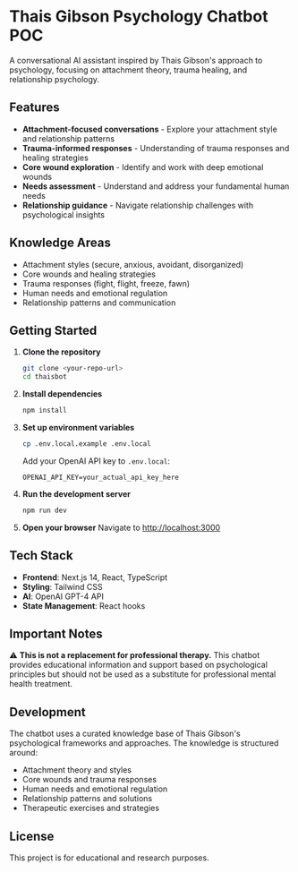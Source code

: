 # Thais Gibson Psychology Chatbot POC

A conversational AI assistant inspired by Thais Gibson's approach to psychology, focusing on attachment theory, trauma healing, and relationship psychology.

## Features

- **Attachment-focused conversations** - Explore your attachment style and relationship patterns
- **Trauma-informed responses** - Understanding of trauma responses and healing strategies  
- **Core wound exploration** - Identify and work with deep emotional wounds
- **Needs assessment** - Understand and address your fundamental human needs
- **Relationship guidance** - Navigate relationship challenges with psychological insights

## Knowledge Areas

- Attachment styles (secure, anxious, avoidant, disorganized)
- Core wounds and healing strategies
- Trauma responses (fight, flight, freeze, fawn)
- Human needs and emotional regulation
- Relationship patterns and communication

## Getting Started

1. **Clone the repository**
   ```bash
   git clone <your-repo-url>
   cd thaisbot
   ```

2. **Install dependencies**
   ```bash
   npm install
   ```

3. **Set up environment variables**
   ```bash
   cp .env.local.example .env.local
   ```
   
   Add your OpenAI API key to `.env.local`:
   ```
   OPENAI_API_KEY=your_actual_api_key_here
   ```

4. **Run the development server**
   ```bash
   npm run dev
   ```

5. **Open your browser**
   Navigate to [http://localhost:3000](http://localhost:3000)

## Tech Stack

- **Frontend**: Next.js 14, React, TypeScript
- **Styling**: Tailwind CSS
- **AI**: OpenAI GPT-4 API
- **State Management**: React hooks

## Important Notes

⚠️ **This is not a replacement for professional therapy.** This chatbot provides educational information and support based on psychological principles but should not be used as a substitute for professional mental health treatment.

## Development

The chatbot uses a curated knowledge base of Thais Gibson's psychological frameworks and approaches. The knowledge is structured around:

- Attachment theory and styles
- Core wounds and trauma responses
- Human needs and emotional regulation
- Relationship patterns and solutions
- Therapeutic exercises and strategies

## License

This project is for educational and research purposes.